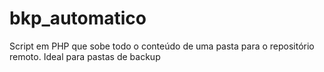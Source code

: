# bkp_automatico
Script em PHP que sobe todo o conteúdo de uma pasta para o repositório remoto. Ideal para pastas de backup
